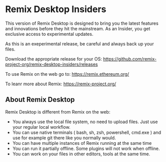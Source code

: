 # Remix Desktop Insiders

This version of Remix Desktop is designed to bring you the latest features and innovations before they hit the mainstream. 
As an Insider, you get exclusive access to experimental updates.

As this is an exeperimental release, be careful and always back up your files.

Download the appropriate release for your OS: https://github.com/remix-project-org/remix-desktop-insiders/releases

To use Remix on the web go to: https://remix.ethereum.org/

To leanr more about Remix: https://remix-project.org/

## About Remix Desktop

Remix Desktop is different from Remix on the web:

- You always use the local file system, no need to upload files. Just use your regular local workflow.
- You can use native terminals ( bash, sh, zsh, powershell, cmd.exe ) and use for example git there like you normally would.
- You can have multiple instances of Remix running at the same time
- You can run it partially offline. Some plugins will not work when offline.
- You can work on your files in other editors, tools at the same time.

